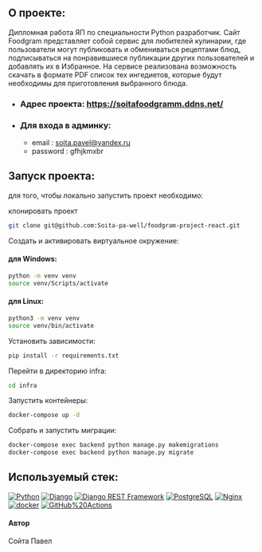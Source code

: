 ## О проекте:
Дипломная работа ЯП по специальности Python разработчик. Сайт Foodgram представляет собой сервис для любителей кулинарии, где пользователи могут публиковать и обмениваться рецептами блюд, подписываться на понравившиеся публикации других пользователей и добавлять их в Избранное. На сервисе реализована возможность скачать в формате PDF список тех ингедиетов, которые будут необходимы для приготовления выбранного блюда.
- ### Адрес проекта: https://soitafoodgramm.ddns.net/
- ### Для входа в админку:
  - email : soita.pavel@yandex.ru
  - password : gfhjkmxbr

## Запуск проекта:
для того, чтобы локально запустить проект необходимо:

клонировать проект
```bash
git clone git@github.com:Soita-pa-well/foodgram-project-react.git
```
Cоздать и активировать виртуальное окружение:
#### для Windows:
```bash
python -m venv venv
source venv/Scripts/activate
```
#### для Linux:
```bash
python3 -m venv venv
source venv/bin/activate
```

Установить зависимости:
```bash
pip install -r requirements.txt
```

 Перейти в директорию infra:
 ```bash
cd infra
```

Запустить контейнеры: 

```bash
docker-compose up -d
```

Собрать и запустить миграции:
```bash
docker-compose exec backend python manage.py makemigrations
docker-compose exec backend python manage.py migrate
```
## Используемый стек:

[![Python](https://img.shields.io/badge/-Python-464646?style=flat-square&logo=Python)](https://www.python.org/)
[![Django](https://img.shields.io/badge/-Django-464646?style=flat-square&logo=Django)](https://www.djangoproject.com/)
[![Django REST Framework](https://img.shields.io/badge/-Django%20REST%20Framework-464646?style=flat-square&logo=Django%20REST%20Framework)](https://www.django-rest-framework.org/)
[![PostgreSQL](https://img.shields.io/badge/-PostgreSQL-464646?style=flat-square&logo=PostgreSQL)](https://www.postgresql.org/)
[![Nginx](https://img.shields.io/badge/-NGINX-464646?style=flat-square&logo=NGINX)](https://nginx.org/ru/)
[![docker](https://img.shields.io/badge/-Docker-464646?style=flat-square&logo=docker)](https://www.docker.com/)
[![GitHub%20Actions](https://img.shields.io/badge/-GitHub%20Actions-464646?style=flat-square&logo=GitHub%20actions)](https://github.com/features/actions)

#### Автор 
Сойта Павел



